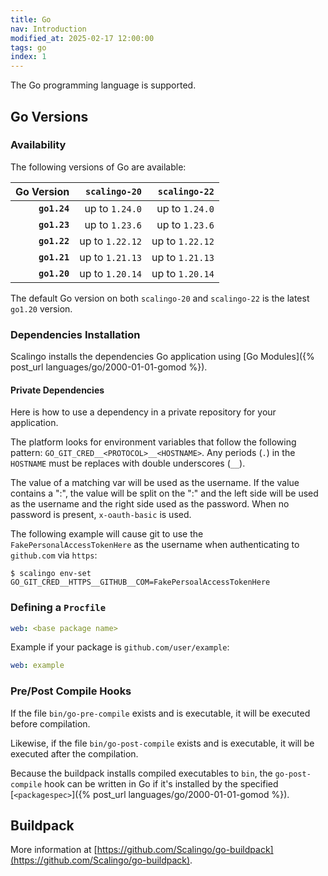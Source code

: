 ```yaml
---
title: Go
nav: Introduction
modified_at: 2025-02-17 12:00:00
tags: go
index: 1
---
```


The Go programming language is supported.

## Go Versions

### Availability

The following versions of Go are available:

| Go Version   | `scalingo-20`   | `scalingo-22`   |
| -----------: | --------------: | --------------: |
| **`go1.24`** | up to `1.24.0`  | up to `1.24.0`  |
| **`go1.23`** | up to `1.23.6`  | up to `1.23.6`  |
| **`go1.22`** | up to `1.22.12` | up to `1.22.12` |
| **`go1.21`** | up to `1.21.13` | up to `1.21.13` |
| **`go1.20`** | up to `1.20.14` | up to `1.20.14` |

The default Go version on both `scalingo-20` and `scalingo-22` is the latest
`go1.20` version.

### Dependencies Installation

Scalingo installs the dependencies Go application using [Go Modules]({% post_url languages/go/2000-01-01-gomod %}).

#### Private Dependencies

Here is how to use a dependency in a private repository for your application.

The platform looks for environment variables that follow the following pattern:
`GO_GIT_CRED__<PROTOCOL>__<HOSTNAME>`.  Any periods (`.`) in the `HOSTNAME` must
be replaces with double underscores (`__`).

The value of a matching var will be used as the username. If the value contains
a ":", the value will be split on the ":" and the left side will be used as the
username and the right side used as the password. When no password is present,
`x-oauth-basic` is used.

The following example will cause git to use the `FakePersonalAccessTokenHere` as
the username when authenticating to `github.com` via `https`:

```console
$ scalingo env-set GO_GIT_CRED__HTTPS__GITHUB__COM=FakePersoalAccessTokenHere
```

### Defining a `Procfile`

```yaml
web: <base package name>
```

Example if your package is `github.com/user/example`:

```yaml
web: example
```

### Pre/Post Compile Hooks

If the file `bin/go-pre-compile` exists and is executable, it will be executed before compilation.

Likewise, if the file `bin/go-post-compile` exists and is executable, it will be executed after the compilation.

Because the buildpack installs compiled executables to `bin`, the
`go-post-compile` hook can be written in Go if it's installed by the specified
[`<packagespec>`]({% post_url languages/go/2000-01-01-gomod %}).

## Buildpack

More information at [https://github.com/Scalingo/go-buildpack](https://github.com/Scalingo/go-buildpack).
